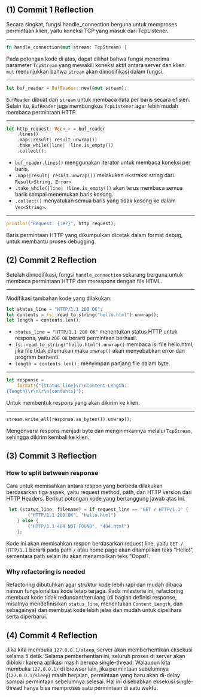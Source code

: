 ## (1) Commit 1 Reflection

Secara singkat, fungsi handle_connection berguna untuk memproses permintaan klien, yaitu koneksi TCP yang masuk dari TcpListener.

---
``` rust
fn handle_connection(mut stream: TcpStream) {
```
Pada potongan kode di atas, dapat dilihat bahwa fungsi menerima parameter `TcpStream` yang mewakili koneksi aktif antara server dan klien. `mut` menunjukkan bahwa `stream` akan dimodifikasi dalam fungsi.

---
``` rust
let buf_reader = BufReader::new(&mut stream);
```
`BufReader` dibuat dari `stream` untuk membaca data per baris secara efisien. Selain itu, `BufReader` juga membungkus `TcpListener` agar lebih mudah membaca permintaan HTTP.

---
``` rust
let http_request: Vec<_> = buf_reader 
    .lines()
    .map(|result| result.unwrap()) 
    .take_while(|line| !line.is_empty()) 
    .collect();
```
- `buf_reader.lines()` menggunakan iterator untuk membaca koneksi per baris. 
- `.map(|result| result.unwrap())` melakukan ekstraksi string dari `Result<String, Error>`
- `.take_while(|line| !line.is_empty())` akan terus membaca semua baris sampai menemukan baris kosong.
- `.collect()` menyatukan semua baris yang tidak kosong ke dalam `Vec<String>`.

---
``` rust
println!("Request: {:#?}", http_request);
```
Baris permintaan HTTP yang dikumpulkan dicetak dalam format debug, untuk membantu proses debugging.

## (2) Commit 2 Reflection

Setelah dimodifikasi, fungsi `handle_connection` sekarang berguna untuk membaca permintaan HTTP dan merespons dengan file HTML. 

---
Modifikasi tambahan kode yang dilakukan:
``` rust
let status_line = "HTTP/1.1 200 OK";
let contents = fs::read_to_string("hello.html").unwrap();
let length = contents.len();
```
- `status_line = "HTTP/1.1 200 OK"` menentukan status HTTP untuk respons, yaitu `200 OK` berarti permintaan berhasil. 
- `fs::read_to_string("hello.html").unwrap()` membaca isi file hello.html, jika file tidak ditemukan maka `unwrap()` akan menyebabkan error dan program berhenti.
- `length = contents.len();` menyimpan panjang file dalam byte.
---
``` rust
let response =
    format!("{status_line}\r\nContent-Length:
{length}\r\n\r\n{contents}");
```
Untuk membentuk respons yang akan dikirim ke klien.

---
``` rust
stream.write_all(response.as_bytes()).unwrap();
```
Mengonversi respons menjadi byte dan mengirimkannya melalui `TcpStream`, sehingga dikirim kembali ke klien.

## (3) Commit 3 Reflection
### How to split between response
Cara untuk memisahkan antara respon yang berbeda dilakukan berdasarkan tiga aspek, yaitu request method, path, dan HTTP version dari HTTP Headers. Berikut potongan kode yang bertanggung jawab atas ini.
``` rust
 let (status_line, filename) = if request_line == "GET / HTTP/1.1" {
        ("HTTP/1.1 200 OK", "hello.html")
    } else {
        ("HTTP/1.1 404 NOT FOUND", "404.html")
    };
```
Kode ini akan memisahkan respon berdasarkan request line, yaitu `GET / HTTP/1.1` berarti pada path `/` atau home page akan ditampilkan teks "Hello!", sementara path selain itu akan menampilkan teks "Oops!".

### Why refactoring is needed
Refactoring dibutuhkan agar struktur kode lebih rapi dan mudah dibaca namun fungsionalitas kode tetap terjaga. Pada milestone ini, refactoring membuat kode tidak redundant/terulang (di bagian definisi response, misalnya mendefinisikan `status_line`, menentukan `Content_Length`, dan sebagainya) dan membuat kode lebih jelas dan mudah untuk dipelihara serta diperbarui.

## (4) Commit 4 Reflection
Jika kita membuka `127.0.0.1/sleep`, server akan memberhentikan eksekusi selama 5 detik. Selama pemberhentian ini, seluruh proses di server akan diblokir karena aplikasi masih berupa single-thread. Walaupun kita membuka `127.0.0.1/` di browser lain, jika permintaan sebelumnya (`127.0.0.1/sleep`) masih berjalan, permintaan yang baru akan di-delay sampai permintaan sebelumnya selesai. Hal ini disebabkan eksekusi single-thread hanya bisa memproses satu permintaan di satu waktu.